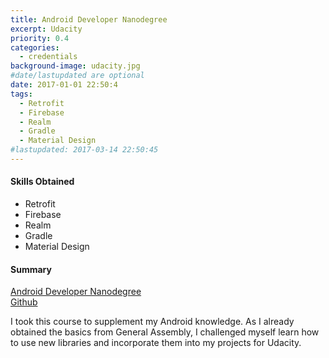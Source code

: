 ```yaml
---
title: Android Developer Nanodegree
excerpt: Udacity
priority: 0.4
categories:
  - credentials
background-image: udacity.jpg
#date/lastupdated are optional
date: 2017-01-01 22:50:4
tags:
  - Retrofit
  - Firebase
  - Realm
  - Gradle
  - Material Design
#lastupdated: 2017-03-14 22:50:45
---
```

<h4>Skills Obtained</h4>
<ul class="techlist">
<li><span class="tech">Retrofit</span></li>
<li><span class="tech">Firebase</span></li>
<li><span class="tech">Realm</span></li>
<li><span class="tech">Gradle</span></li>
<li><span class="tech">Material Design</span></li>
</ul>

<h4>Summary</h4>
<a href = "https://graduation.udacity.com/confirm/WLQHNMXS" target="_blank">
Android Developer Nanodegree</a><br>
<a href = "https://github.com/chris-shum" target="_blank">
Github</a>

I took this course to supplement my Android knowledge.  As I already obtained the basics from General Assembly, I challenged myself learn how to use new libraries and incorporate them into my projects for Udacity.
